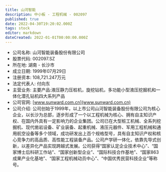 ```yaml
---
title: 山河智能
description: 中小板 - 工程机械 - 002097
published: true
date: 2022-04-30T19:20:02.000Z
tags: stock
editor: markdown
dateCreated: 2022-01-01T00:00:00.000Z
---
```


- 公司名称: 山河智能装备股份有限公司
- 股票代码: 002097.SZ
- 所在地: 湖南 - 长沙市
- 成立日期: 1999年07月29日
- 注册资本: 108,721.247万元
- 法定代表人: 付向东
- 主营业务: 主要产品:液压静力压桩机，旋挖钻机，多功能小型液压挖掘机和一体化潜孔钻机四大系列产品
- 公司官网: [www.sunward.com.cn](www.sunward.com.cn)
- 公司介绍: 公司创始于1999年，以上市公司山河智能装备股份有限公司为核心企业，以长沙为总部，逐步形成了一个以工程机械为核心、拥有自主知识产权、在国内外具有一定影响力的企业集团。公司已在大型桩工机械、全系列挖掘机、现代凿岩设备、矿业装备、起重机械、液压元器件、军用工程机械和通用航空设备等多个领域，成功研发出上百个规格型号，具有自主知识产权和核心竞争力的高品质、高性能工程装备产品。公司产学研一体化，依靠先导式创新，以差异化产品实现跨越式发展。公司获得“国家认定企业技术中心”、“国家博士后科研工作站”、“国家创新型企业”、“国际科技合作基地”、“国家863成果产业化基地”、“国家工程机械动员中心”、“中国优秀民营科技企业”等称号。


